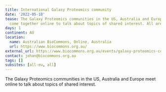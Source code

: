```yaml
---
title: International Galaxy Proteomics community
date: '2022-05-18'
tease: The Galaxy Proteomics communities in the US, Australia and Europe regularly
  come together online to talk about topics of shared interest. All are welcome!
days: 1
continent: AU
location:
  name: Australian BioCommons, Online, Australia
  url: https://www.biocommons.org.au/
external_url: https://www.biocommons.org.au/events/galaxy-proteomics-community
contact: johan@biocommons.org.au
tags: []
subsites: [all-eu, all]
---
```


The Galaxy Proteomics communities in the US, Australia and Europe meet online to talk about topics of shared interest.

